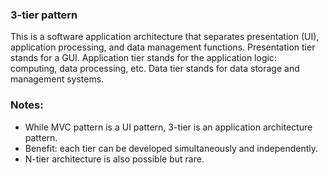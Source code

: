 ### 3-tier pattern
This is a software application architecture that separates presentation (UI), 
application processing, and data management functions. Presentation tier stands 
for a GUI. Application tier stands for the application logic: computing, data processing, etc.
Data tier stands for data storage and management systems.


### Notes:
* While MVC pattern is a UI pattern, 3-tier is an application architecture pattern.
* Benefit: each tier can be developed simultaneously and independently.
* N-tier architecture is also possible but rare.